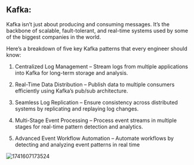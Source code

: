 ## Kafka:

Kafka isn’t just about producing and consuming messages. It’s the backbone of scalable, fault-tolerant, and real-time systems used by some of the biggest companies in the world.

Here’s a breakdown of five key Kafka patterns that every engineer should know:

1. Centralized Log Management – Stream logs from multiple applications into Kafka for long-term storage and analysis.

2. Real-Time Data Distribution – Publish data to multiple consumers efficiently using Kafka’s pub/sub architecture.

3. Seamless Log Replication – Ensure consistency across distributed systems by replicating and replaying log changes.

4. Multi-Stage Event Processing – Process event streams in multiple stages for real-time pattern detection and analytics.

5. Advanced Event Workflow Automation – Automate workflows by detecting and analyzing event patterns in real time

![1741607173524](https://github.com/user-attachments/assets/20a0e8ee-1e79-44a7-9cf2-93d6894de157)
